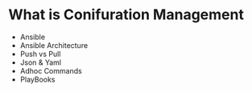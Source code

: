 # What is Conifuration Management
- Ansible
- Ansible Architecture
- Push vs Pull
- Json & Yaml
- Adhoc Commands
- PlayBooks